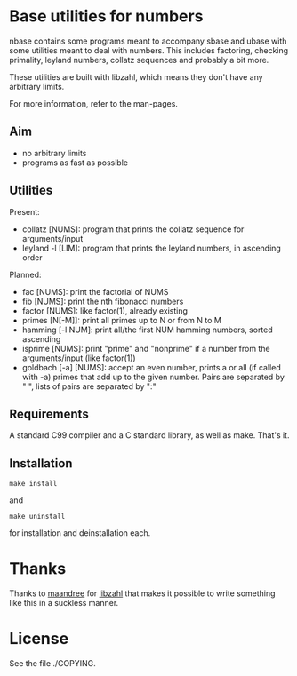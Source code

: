 Base utilities for numbers
===========================

nbase contains some programs meant to accompany sbase and ubase with some
utilities meant to deal with numbers.  This includes factoring, checking
primality, leyland numbers, collatz sequences and probably a bit more.

These utilities are built with libzahl, which means they don't have any
arbitrary limits.

For more information, refer to the man-pages.


Aim
---

* no arbitrary limits
* programs as fast as possible

Utilities
---------

Present:

* collatz [NUMS]: program that prints the collatz sequence for arguments/input
* leyland -l [LIM]: program that prints the leyland numbers, in ascending order

Planned:

* fac [NUMS]: print the factorial of NUMS
* fib [NUMS]: print the nth fibonacci numbers
* factor [NUMS]: like factor(1), already existing
* primes [N[-M]]: print all primes up to N or from N to M
* hamming [-l NUM]: print all/the first NUM hamming numbers,
	sorted ascending
* isprime [NUMS]: print "prime" and "nonprime" if a number
	from the arguments/input (like factor(1))
* goldbach [-a] [NUMS]: accept an even number, prints a or
	all (if called  with -a) primes that add up to the
	given number. Pairs are separated by " ", lists of pairs are separated by ":"

Requirements
------------

A standard C99 compiler and a C standard
library, as well as make. That's it.

Installation
------------

	make install

and

	make uninstall

for installation and deinstallation each.

Thanks
======

Thanks to [maandree](https://github.com/maandree) for
[libzahl](http://git.suckless.org/libzahl) that makes it
possible to write something like this in a suckless manner.

License
=======

See the file ./COPYING.
